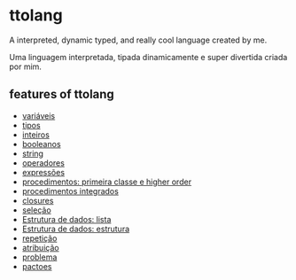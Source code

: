 # ttolang
A interpreted, dynamic typed, and really cool language created by me.

Uma linguagem interpretada, tipada dinamicamente e super divertida criada por mim.

## features of ttolang

- [variáveis](docs/variaveis.md)
- [tipos](docs/tipos.md)
- [inteiros](docs/inteiros.md)
- [booleanos](docs/booleanos.md)
- [string](docs/string.md)
- [operadores](docs/operadores.md)
- [expressões](docs/expressoes.md)
- [procedimentos: primeira classe e higher order](docs/procedimentos.md#procedimentos-primeira-classe-e-ordem-superior)
- [procedimentos integrados](docs/procedimentos.md#procedimentos-integrados)
- [closures](docs/closures.md)
- [seleção](docs/seleção.md)
- [Estrutura de dados: lista](docs/lista.md)
- [Estrutura de dados: estrutura](docs/estrutura.md)
- [repetição](docs/repetição.md)
- [atribuição](docs/atribuição.md)
- [problema](docs/problema.md)
- [pactoes](docs/pacotes.md)